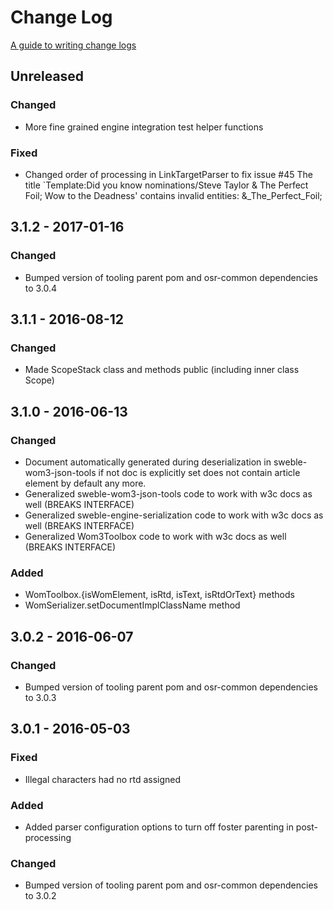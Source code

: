 # Change Log
[A guide to writing change logs][keepachangelog]

## Unreleased
### Changed
- More fine grained engine integration test helper functions

### Fixed
- Changed order of processing in LinkTargetParser to fix issue #45 
  The title `Template:Did you know nominations/Steve Taylor & The Perfect Foil; Wow to the Deadness' contains invalid entities: &_The_Perfect_Foil;

## 3.1.2 - 2017-01-16
### Changed
- Bumped version of tooling parent pom and osr-common dependencies to 3.0.4

## 3.1.1 - 2016-08-12
### Changed
- Made ScopeStack class and methods public (including inner class Scope)

## 3.1.0 - 2016-06-13
### Changed
- Document automatically generated during deserialization in 
  sweble-wom3-json-tools if not doc is explicitly set does not contain article 
  element by default any more.
- Generalized sweble-wom3-json-tools code to work with w3c docs as well (BREAKS INTERFACE)
- Generalized sweble-engine-serialization code to work with w3c docs as well (BREAKS INTERFACE)
- Generalized Wom3Toolbox code to work with w3c docs as well (BREAKS INTERFACE)

### Added
- WomToolbox.{isWomElement, isRtd, isText, isRtdOrText} methods
- WomSerializer.setDocumentImplClassName method

## 3.0.2 - 2016-06-07
### Changed
- Bumped version of tooling parent pom and osr-common dependencies to 3.0.3

## 3.0.1 - 2016-05-03
### Fixed
- Illegal characters had no rtd assigned

### Added
- Added parser configuration options to turn off foster parenting in 
  post-processing

### Changed
- Bumped version of tooling parent pom and osr-common dependencies to 3.0.2

[keepachangelog]: http://keepachangelog.com/
